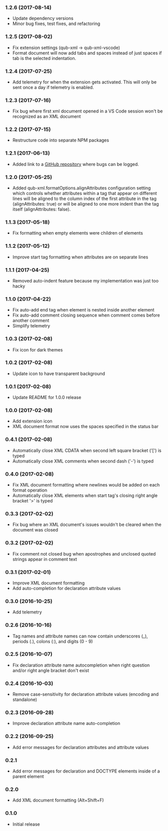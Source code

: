 ### 1.2.6 (2017-08-14)

- Update dependency versions
- Minor bug fixes, test fixes, and refactoring

### 1.2.5 (2017-08-02)

- Fix extension settings (qub-xml -> qub-xml-vscode)
- Format document will now add tabs and spaces instead of just spaces if tab is the selected indentation.

### 1.2.4 (2017-07-25)

- Add telemetry for when the extension gets activated. This will only be sent once a day if telemetry is enabled.

### 1.2.3 (2017-07-16)

- Fix bug where first xml document opened in a VS Code session won't be recognized as an XML document

### 1.2.2 (2017-07-15)

- Restructure code into separate NPM packages

### 1.2.1 (2017-06-13)

- Added link to a [GitHub repository](https://github.com/danschultequb/qub-xml-vscode/issues) where bugs can be logged.

### 1.2.0 (2017-05-25)

- Added qub-xml.formatOptions.alignAttributes configuration setting which controls whether attributes within a tag that appear on different lines will be aligned to the column index of the first attribute in the tag (alignAttributes: true) or will be aligned to one more indent than the tag itself (alignAttributes: false).

### 1.1.3 (2017-05-18)

- Fix formatting when empty elements were children of elements

### 1.1.2 (2017-05-12)

- Improve start tag formatting when attributes are on separate lines

### 1.1.1 (2017-04-25)

- Removed auto-indent feature because my implementation was just too hacky

### 1.1.0 (2017-04-22)

- Fix auto-add end tag when element is nested inside another element
- Fix auto-add comment closing sequence when comment comes before another comment
- Simplify telemetry

### 1.0.3 (2017-02-08)

- Fix icon for dark themes

### 1.0.2 (2017-02-08)

- Update icon to have transparent background

### 1.0.1 (2017-02-08)

- Update README for 1.0.0 release

### 1.0.0 (2017-02-08)

- Add extension icon
- XML document format now uses the spaces specified in the status bar

### 0.4.1 (2017-02-08)

- Automatically close XML CDATA when second left square bracket ('[') is typed
- Automatically close XML comments when second dash ('-') is typed

### 0.4.0 (2017-02-08)

- Fix XML document formatting where newlines would be added on each format operation
- Automatically close XML elements when start tag's closing right angle bracket '>' is typed

### 0.3.3 (2017-02-02)

- Fix bug where an XML document's issues wouldn't be cleared when the document was closed

### 0.3.2 (2017-02-02)

- Fix comment not closed bug when apostrophes and unclosed quoted strings appear in comment text

### 0.3.1 (2017-02-01)

- Improve XML document formatting
- Add auto-completion for declaration attribute values

### 0.3.0 (2016-10-25)

- Add telemetry

### 0.2.6 (2016-10-16)

- Tag names and attribute names can now contain underscores (_), periods (.), colons (:), and digits (0 - 9)

### 0.2.5 (2016-10-07)

- Fix declaration attribute name autocompletion when right question and/or right angle bracket don't exist

### 0.2.4 (2016-10-03)

- Remove case-sensitivity for declaration attribute values (encoding and standalone)

### 0.2.3 (2016-09-28)

- Improve declaration attribute name auto-completion

### 0.2.2 (2016-09-25)

- Add error messages for declaration attributes and attribute values

### 0.2.1

- Add error messages for declaration and DOCTYPE elements inside of a parent element

### 0.2.0

- Add XML document formatting (Alt+Shift+F)

### 0.1.0

- Initial release